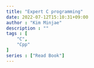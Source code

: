 ```yaml
---
title: "Expert C programming"
date: 2022-07-12T15:10:31+09:00
author : "Kim Minjae"
description : ""
tags : [
    "C",
    "Cpp"
]
series : ["Read Book"]
---
```


